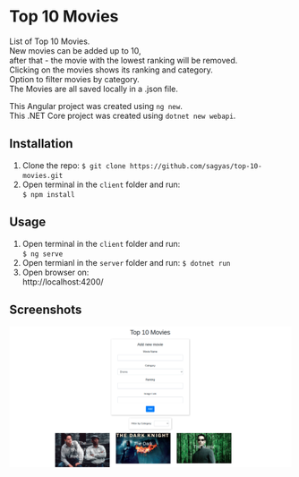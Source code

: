 # Top 10 Movies

List of Top 10 Movies.  
New movies can be added up to 10,  
after that - the movie with the lowest ranking will be removed.  
Clicking on the movies shows its ranking and category.  
Option to filter movies by category.  
The Movies are all saved locally in a .json file.

This Angular project was created using `ng new`.  
This .NET Core project was created using `dotnet new webapi`.

## Installation

1. Clone the repo:
   `$ git clone https://github.com/sagyas/top-10-movies.git`
2. Open terminal in the `client` folder and run:  
   `$ npm install`

## Usage

1. Open terminal in the `client` folder and run:  
   `$ ng serve`
2. Open termianl in the `server` folder and run:
   `$ dotnet run`
3. Open browser on:  
   http://localhost:4200/

## Screenshots

![alt text](./top-10-movies.png 'App')
